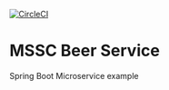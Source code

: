 [![CircleCI](https://circleci.com/gh/johnwr-response/mssc-beer-service.svg?style=svg)](https://circleci.com/gh/johnwr-response/mssc-beer-service)

# MSSC Beer Service

Spring Boot Microservice example

